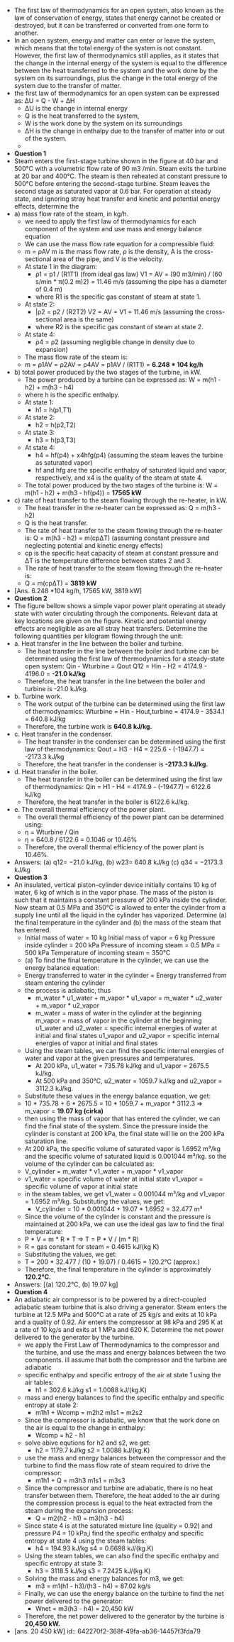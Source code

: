 - The first law of thermodynamics for an open system, also known as the law of conservation of energy, states that energy cannot be created or destroyed, but it can be transferred or converted from one form to another.
- In an open system, energy and matter can enter or leave the system, which means that the total energy of the system is not constant. However, the first law of thermodynamics still applies, as it states that the change in the internal energy of the system is equal to the difference between the heat transferred to the system and the work done by the system on its surroundings, plus the change in the total energy of the system due to the transfer of matter.
- the first law of thermodynamics for an open system can be expressed as:
  ΔU = Q - W + ΔH
	- ΔU is the change in internal energy
	- Q is the heat transferred to the system,
	- W is the work done by the system on its surroundings
	- ΔH is the change in enthalpy due to the transfer of matter into or out of the system.
	-
- **Question 1**
- Steam enters the first-stage turbine shown in the figure at 40 bar and 500°C with a volumetric
  flow rate of 90 m3
  /min. Steam exits the turbine at 20 bar and 400°C. The steam is
  then reheated at constant pressure to 500°C before entering the second-stage
  turbine. Steam leaves the second stage as saturated vapor at 0.6 bar. For operation at
  steady state, and ignoring stray heat transfer and kinetic and potential energy effects,
  determine the
- a) mass flow rate of the steam, in kg/h.
	- we need to apply the first law of thermodynamics for each component of the system and use mass and energy balance equation
	- We can use the mass flow rate equation for a compressible fluid:
	- m = ρAV m is the mass flow rate, ρ is the density, A is the cross-sectional area of the pipe, and V is the velocity.
	- At state 1 in the diagram:
		- ρ1 = p1 / (R1T1) (from ideal gas law)
		  V1 = AV = (90 m3/min) / (60 s/min * π(0.2 m)2) = 11.46 m/s (assuming the pipe has a diameter of 0.4 m)
		- where R1 is the specific gas constant of steam at state 1.
	- At state 2:
		- |ρ2 = p2 / (R2T2)
		  V2 = AV = V1 = 11.46 m/s (assuming the cross-sectional area is the same)
		- where R2 is the specific gas constant of steam at state 2.
	- At state 4:
		- ρ4 = ρ2 (assuming negligible change in density due to expansion)
	- The mass flow rate of the steam is:
	- m = ρ1AV = ρ2AV = ρ4AV = p1AV / (R1T1) = **6.248 * 104 kg/h**
- b) total power produced by the two stages of the turbine, in kW.
	- The power produced by a turbine can be expressed as:
	  W = m(h1 - h2) + m(h3 - h4)
	- where h is the specific enthalpy.
	- At state 1:
		- h1 = h(p1,T1)
	- At state 2:
		- h2 = h(p2,T2)
	- At state 3:
		- h3 = h(p3,T3)
	- At state 4:
		- h4 = hf(p4) + x4hfg(p4) (assuming the steam leaves the turbine as saturated vapor)
		- hf and hfg are the specific enthalpy of saturated liquid and vapor, respectively, and x4 is the quality of the steam at state 4.
	- The total power produced by the two stages of the turbine is:
	  W = m(h1 - h2) + m(h3 - hf(p4)) = **17565 kW**
- c) rate of heat transfer to the steam flowing through the re-heater, in kW.
	- The heat transfer in the re-heater can be expressed as:
	  Q = m(h3 - h2)
	- Q is the heat transfer.
	- The rate of heat transfer to the steam flowing through the re-heater is:
	  Q = m(h3 - h2) = m(cpΔT) (assuming constant pressure and neglecting potential and kinetic energy effects)
	- cp is the specific heat capacity of steam at constant pressure and ΔT is the temperature difference between states 2 and 3.
	- The rate of heat transfer to the steam flowing through the re-heater is:
	- Q = m(cpΔT) = **3819 kW**
- [Ans. 6.248 *104 kg/h, 17565 kW, 3819 kW]
- **Question 2**
- The figure bellow shows a simple vapor power plant operating at steady state with water
  circulating through the components. Relevant data at key locations are given on the figure.
  Kinetic and potential energy effects are negligible as are all stray heat transfers. Determine the
  following quantities per kilogram flowing through the unit:
- a. Heat transfer in the line between the boiler and turbine.
	- The heat transfer in the line between the boiler and turbine can be determined using the first law of thermodynamics for a steady-state open system:
	  Qin - Wturbine = Qout
	  Q12 = Hin - H2 = 4174.9 - 4196.0 = **-21.0 kJ/kg**
	- Therefore, the heat transfer in the line between the boiler and turbine is -21.0 kJ/kg.
- b. Turbine work.
	- The work output of the turbine can be determined using the first law of thermodynamics:
	  Wturbine = Hin - Hout,turbine = 4174.9 - 3534.1 = 640.8 kJ/kg
	- Therefore, the turbine work is **640.8 kJ/kg.**
- c. Heat transfer in the condenser.
	- The heat transfer in the condenser can be determined using the first law of thermodynamics:
	  Qout = H3 - H4 = 225.6 - (-1947.7) = -2173.3 kJ/kg
	- Therefore, the heat transfer in the condenser is **-2173.3 kJ/kg.**
- d. Heat transfer in the boiler.
	- The heat transfer in the boiler can be determined using the first law of thermodynamics:
	  Qin = H1 - H4 = 4174.9 - (-1947.7) = 6122.6 kJ/kg
	- Therefore, the heat transfer in the boiler is 6122.6 kJ/kg.
- e. The overall thermal efficiency of the power plant.
	- The overall thermal efficiency of the power plant can be determined using:
	- η = Wturbine / Qin
	- η = 640.8 / 6122.6 = 0.1046 or 10.46%
	- Therefore, the overall thermal efficiency of the power plant is 10.46%.
- Answers: (a) q12= −21.0 kJ/kg, (b) w23= 640.8 kJ/kg (c) q34 = −2173.3 kJ/kg
- **Question 3**
- An insulated, vertical piston–cylinder device initially contains 10 kg of water, 6 kg of which is in
  the vapor phase. The mass of the piston is such that it maintains a constant pressure of 200 kPa
  inside the cylinder. Now steam at 0.5 MPa and 350°C is allowed to enter the cylinder from a
  supply line until all the liquid in the cylinder has vaporized. Determine (a) the final temperature in
  the cylinder and (b) the mass of the steam that has entered.
	- Initial mass of water = 10 kg
	  Initial mass of vapor = 6 kg
	  Pressure inside cylinder = 200 kPa
	  Pressure of incoming steam = 0.5 MPa = 500 kPa
	  Temperature of incoming steam = 350°C
	- (a) To find the final temperature in the cylinder, we can use the energy balance equation:
	- Energy transferred to water in the cylinder = Energy transferred from steam entering the cylinder
	- the process is adiabatic, thus
		- m_water * u1_water + m_vapor * u1_vapor = m_water * u2_water + m_vapor * u2_vapor
		- m_water = mass of water in the cylinder at the beginning
		  m_vapor = mass of vapor in the cylinder at the beginning
		  u1_water and u2_water = specific internal energies of water at initial and final states
		  u1_vapor and u2_vapor = specific internal energies of vapor at initial and final states
	- Using the steam tables, we can find the specific internal energies of water and vapor at the given pressures and temperatures.
		- At 200 kPa, u1_water = 735.78 kJ/kg and u1_vapor = 2675.5 kJ/kg.
		- At 500 kPa and 350°C, u2_water = 1059.7 kJ/kg and u2_vapor = 3112.3 kJ/kg.
	- Substitute these values in the energy balance equation, we get:
	- 10 * 735.78 + 6 * 2675.5 = 10 * 1059.7 + m_vapor * 3112.3
	  => m_vapor = **19.07 kg (cirka)**
	- then using the mass of vapor that has entered the cylinder, we can find the final state of the system. Since the pressure inside the cylinder is constant at 200 kPa, the final state will lie on the 200 kPa saturation line.
	- At 200 kPa, the specific volume of saturated vapor is 1.6952 m³/kg and the specific volume of saturated liquid is 0.001044 m³/kg. so the volume of the cylinder can be calculated as:
	- V_cylinder = m_water * v1_water + m_vapor * v1_vapor
	- v1_water = specific volume of water at initial state
	  v1_vapor = specific volume of vapor at initial state
	- in the steam tables, we get v1_water = 0.001044 m³/kg and v1_vapor = 1.6952 m³/kg. Substituting the values, we get:
		- V_cylinder = 10 * 0.001044 + 19.07 * 1.6952 = 32.477 m³
	- Since the volume of the cylinder is constant and the pressure is maintained at 200 kPa, we can use the ideal gas law to find the final temperature:
	- P * V = m * R * T
	  => T = P * V / (m * R)
	- R = gas constant for steam = 0.4615 kJ/(kg K)
	- Substituting the values, we get:
	- T = 200 * 32.477 / (10 + 19.07) / 0.4615 = 120.2°C (approx.)
	- Therefore, the final temperature in the cylinder is approximately **120.2°C.**
- Answers: [(a) 120.2°C, (b) 19.07 kg]
- **Question 4**
- An adiabatic air compressor is to be powered by a direct-coupled adiabatic steam turbine that is
  also driving a generator. Steam enters the turbine at 12.5 MPa and 500°C at a rate of 25 kg/s and
  exits at 10 kPa and a quality of 0.92. Air enters the compressor at 98 kPa and 295 K at a rate of
  10 kg/s and exits at 1 MPa and 620 K. Determine the net power delivered to the generator by the
  turbine.
	- we apply the First Law of Thermodynamics to the compressor and the turbine, and use the mass and energy balances between the two components. ill assume that both the compressor and the turbine are adiabatic
	- specific enthalpy and specific entropy of the air at state 1 using the air tables:
		- h1 = 302.6 kJ/kg
		  s1 = 1.0088 kJ/(kg.K)
	- mass and energy balances to find the specific enthalpy and specific entropy at state 2:
		- m1h1 + Wcomp = m2h2
		  m1s1 = m2s2
	- Since the compressor is adiabatic, we know that the work done on the air is equal to the change in enthalpy:
		- Wcomp = h2 - h1
	- solve abive equtions for h2 and s2, we get:
		- h2 = 1179.7 kJ/kg
		  s2 = 1.0088 kJ/(kg.K)
	- use the mass and energy balances between the compressor and the turbine to find the mass flow rate of steam required to drive the compressor:
		- m1h1 + Q = m3h3
		  m1s1 = m3s3
	- Since the compressor and turbine are adiabatic, there is no heat transfer between them. Therefore, the heat added to the air during the compression process is equal to the heat extracted from the steam during the expansion process:
		- Q = m2(h2 - h1) = m3(h3 - h4)
	- Since state 4 is at the saturated mixture line (quality = 0.92) and pressure P4 = 10 kPa,i find the specific enthalpy and specific entropy at state 4 using the steam tables:
		- h4 = 194.93 kJ/kg
		  s4 = 0.6698 kJ/(kg.K)
	- Using the steam tables, we can also find the specific enthalpy and specific entropy at state 3:
		- h3 = 3118.5 kJ/kg
		  s3 = 7.2425 kJ/(kg.K)
	- Solving the mass and energy balances for m3, we get:
		- m3 = m1(h1 - h3)/(h3 - h4) = 87.02 kg/s
	- Finally, we can use the energy balance on the turbine to find the net power delivered to the generator:
		- Wnet = m3(h3 - h4) = 20,450 kW
	- Therefore, the net power delivered to the generator by the turbine is **20,450 kW.**
- [ans. 20 450 kW]
  id:: 642270f2-368f-49fa-ab36-14457f3fda79